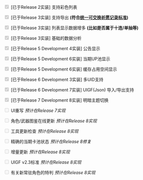 <input type="checkbox" disabled="true" checked/> [已于Release 2实装] 支持彩色列表

<input type="checkbox" disabled="true" checked/> [已于Release 3实装] 支持导出 **(符合[统一可交换祈愿记录标准](https://github.com/DGP-Studio/Snap.Genshin/wiki/StandardFormat))**

<input type="checkbox" disabled="true" checked/> [已于Release 3实装] 列表显示数据增多 **(比如是否属于十连/单抽等)**

<input type="checkbox" disabled="true" checked/> [已于Release 3实装] 基础的数据分析

<input type="checkbox" disabled="true" checked/> [已于Release 5 Development 4实装] 公告显示

<input type="checkbox" disabled="true" checked/> [已于Release 5 Development 6实装] 当期UP池显示

<input type="checkbox" disabled="true" checked/> [已于Release 5 Development 6实装] 缓存占用空间显示

<input type="checkbox" disabled="true" checked/> [已于Release 6 Development 3实装] 多UID支持

<input type="checkbox" disabled="true" checked/> [已于Release 6 Development 7实装] UIGF(Json) 导入/导出支持

<input type="checkbox" disabled="true" checked/> [已于Release 7 Development 8实装] 明暗主题切换

<input type="checkbox" disabled="true"/> UI重写 *预计在Release 7实现*

<input type="checkbox" disabled="true"/> 角色/武器图鉴在线更新 *预计在Release 8实现*

<input type="checkbox" disabled="true"/> 工具更新检查 *预计在Release 8实现*

<input type="checkbox" disabled="true"/> 精确的当期卡池状态 *预计在Release 8修复*

<input type="checkbox" disabled="true"/> 增量更新 *预计在Release 8实现*

<input type="checkbox" disabled="true"/> UIGF v2.3标准 *预计在Release 8实现*

<input type="checkbox" disabled="true"/> 有关新常驻角色的特判 *预计在Release 8实现*